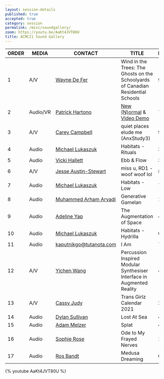 ```yaml
---
layout: session-details
published: true
accepted: true
category: session
permalink: /misc/soundgallery/
zoom: https://youtu.be/AaKt4JVT80U
title: ACMC21 Sound Gallery
---
```


|ORDER|MEDIA|CONTACT|TITLE|DURATION|
|-----|------|-----|-----|-----|
|1|	A/V	|[Wayne De Fer](mailto:wdefehr@gmail.com)	|Wind in the Trees: The Ghosts on the Schoolyards of Canadian Residential Schools|	9:59|
|2|	Audio/VR|	[Patrick Hartono](mailto:hartono.patrick@gmail.com) |	[New (N)ormal](https://hubs.mozilla.com/5JouPDg/dystopia-trilogy-for-webvr-or-mozilla-hubs) & [Video Demo](https://youtu.be/HuoUVKb45Tk)|7:41 |
|3|	A/V|	[Carey Campbell](mailto:careycampbell74@gmail.com)|	quiet places elude me (AnxStudy3)|	9:43|
|4|	Audio|	[Michael Lukaszuk](mailto:michael.paul.lukaszuk@gmail.com)| Habitats - Rituals|	3:04|
|5	|Audio	|[Vicki Hallett](maito:info@vickihallett.com)	|Ebb & Flow	|3:02|
|6|	A/V|	[Jesse Austin-Stewart](mailto:jhjaustin@gmail.com)	|miss u, RD1 - woof woof lol|	8:13|
|7|	Audio|	[Michael Lukaszuk](mailto:michael.paul.lukaszuk@gmail.com)|Habitats - Low	|7:18|
|8|	Audio|	[Muhammed Arham Aryadi](mailto:arhamzetterlund@gmail.com)|	Generative Gamelan|	10:12|
|9|	Audio|	[Adeline Yap](mailto:jean.yap@aim.edu.au)	|The Augmentation of Space	|4:00|
|10	|Audio	|[Michael Lukaszuk](mailto:michael.paul.lukaszuk@gmail.com)|Habitats - Hydrilla	|6:26|
|11|	Audio	| kaputnikgo@tutanota.com|	I Am|	7:33|
|12|	A/V	| [Yichen Wang](mailto:u6463020@anu.edu.au)|	Percussion Inspired Modular Synthesiser Interface in Augmented Reality|	4:07|
|13|	A/V|	[Cassy Judy](mailto:cassyjudymusic@gmail.com)|	Trans Girlz Calendar 2021	|2:09|
|14|	Audio	|[Dylan Sullivan](mailto:dylan.sullivan@aim.edu.au)|	Lost At Sea |	4:04|
|15|	Audio|	[Adam Melzer](mailto:adammelzer@icloud.com)|	Splat	|4:04|
|16|	Audio|	[Sophie Rose](mailto:Sophie.Rose@aim.edu.au)|Ode to My Frayed Nerves	|18:06|
|17| Audio|  [Ros Bandt](mailto:ros.bandt@gmail.com) | Medusa Dreaming | 6:31|

{% youtube AaKt4JVT80U %}









  
